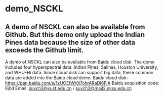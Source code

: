 # demo_NSCKL
A demo of NSCKL can also be available from Github. But this demo only upload the Indian Pines data 
because the size of other data exceeds the Github limit.
----------------------------------------------------------------------------------------------------
A demo of NSCKL can also be available from Baidu cloud disk.
The demo includes four hyperspectral data: Indian Pines, Salinas, Houston University, and WHU-Hi data.
Since cloud disk can support big data, these common data are added into the Baidu cloud demo.
Baidu cloud disk: https://pan.baidu.com/s/1zUOEfWr0i7ohrARaDl6FjA 
Baidu acquisition code: 6jhd 
Email: suych3@xust.edu.cn / suych3@mail2.sysu.edu.cn
